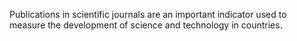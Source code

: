Publications in scientific journals are an important indicator used to measure the development of science and technology in countries.